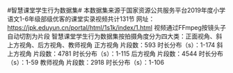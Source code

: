 #智慧课堂学生行为数据集#
本数据集来源于国家资源公共服务平台2019年度小学语文1-6年级部级优客的课堂实录视频共计131节
网址：https://jpk.eduyun.cn/portal/html/1s1k/index/1.html
视频通过FFmpeg按镜头子自动切割为片段
智慧课堂学生行为数据集按拍摄角度分为四大类：正面视角、斜上方视角、后方视角、教师视角
正方视角	片段数：593         时长分布（s）：1-174
斜上方视角	片段数：4781       时长分布（s）：1-115
后方视角	片段数：4544	时长分布（s）：1-59
教师视角	片段数：2918	时长分布（s）：1-106
